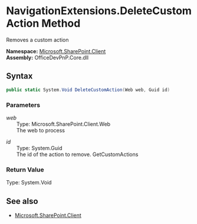 # NavigationExtensions.DeleteCustomAction Method  
Removes a custom action  

**Namespace:** [Microsoft.SharePoint.Client](Microsoft.SharePoint.Client.md)  
**Assembly:** OfficeDevPnP.Core.dll  
## Syntax
```C#
public static System.Void DeleteCustomAction(Web web, Guid id)
```
### Parameters
*web*  
&emsp;&emsp;Type: Microsoft.SharePoint.Client.Web  
&emsp;&emsp;The web to process  
  
*id*  
&emsp;&emsp;Type: System.Guid  
&emsp;&emsp;The id of the action to remove. GetCustomActions  
  
### Return Value
Type: System.Void  

## See also
- [Microsoft.SharePoint.Client](Microsoft.SharePoint.Client.md)

